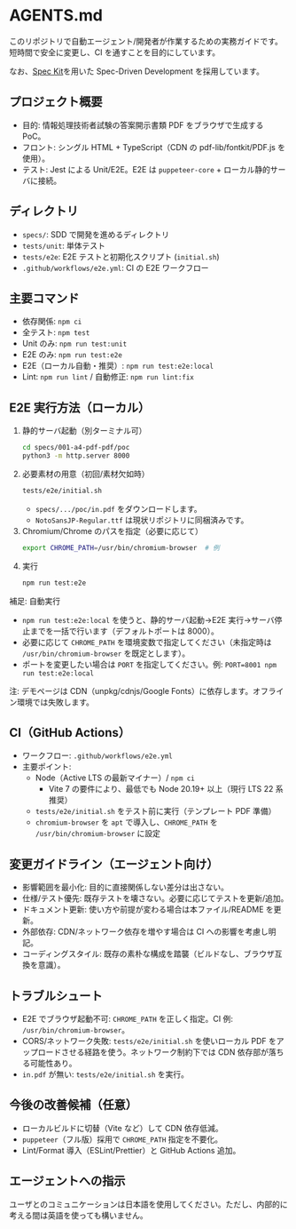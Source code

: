 # AGENTS.md

このリポジトリで自動エージェント/開発者が作業するための実務ガイドです。短時間で安全に変更し、CI を通すことを目的にしています。

なお、[Spec Kit](https://github.com/github/spec-kit)を用いた Spec-Driven Development を採用しています。

## プロジェクト概要
- 目的: 情報処理技術者試験の答案開示書類 PDF をブラウザで生成する PoC。
- フロント: シングル HTML + TypeScript（CDN の pdf-lib/fontkit/PDF.js を使用）。
- テスト: Jest による Unit/E2E。E2E は `puppeteer-core` + ローカル静的サーバに接続。

## ディレクトリ
- `specs/`: SDD で開発を進めるディレクトリ
- `tests/unit`: 単体テスト
- `tests/e2e`: E2E テストと初期化スクリプト (`initial.sh`)
- `.github/workflows/e2e.yml`: CI の E2E ワークフロー

## 主要コマンド
- 依存関係: `npm ci`
- 全テスト: `npm test`
- Unit のみ: `npm run test:unit`
- E2E のみ: `npm run test:e2e`
- E2E（ローカル自動・推奨）: `npm run test:e2e:local`
- Lint: `npm run lint` / 自動修正: `npm run lint:fix`

## E2E 実行方法（ローカル）
1) 静的サーバ起動（別ターミナル可）
   ```sh
   cd specs/001-a4-pdf-pdf/poc
   python3 -m http.server 8000
   ```
2) 必要素材の用意（初回/素材欠如時）
   ```sh
   tests/e2e/initial.sh
   ```
   - `specs/.../poc/in.pdf` をダウンロードします。
   - `NotoSansJP-Regular.ttf` は現状リポジトリに同梱済みです。
3) Chromium/Chrome のパスを指定（必要に応じて）
   ```sh
   export CHROME_PATH=/usr/bin/chromium-browser  # 例
   ```
4) 実行
   ```sh
   npm run test:e2e
   ```

補足: 自動実行
- `npm run test:e2e:local` を使うと、静的サーバ起動→E2E 実行→サーバ停止までを一括で行います（デフォルトポートは 8000）。
- 必要に応じて `CHROME_PATH` を環境変数で指定してください（未指定時は `/usr/bin/chromium-browser` を既定とします）。
 - ポートを変更したい場合は `PORT` を指定してください。例: `PORT=8001 npm run test:e2e:local`

注: デモページは CDN（unpkg/cdnjs/Google Fonts）に依存します。オフライン環境では失敗します。

## CI（GitHub Actions）
- ワークフロー: `.github/workflows/e2e.yml`
- 主要ポイント:
  - Node（Active LTS の最新マイナー）/ `npm ci`
    - Vite 7 の要件により、最低でも Node 20.19+ 以上（現行 LTS 22 系推奨）
  - `tests/e2e/initial.sh` をテスト前に実行（テンプレート PDF 準備）
  - `chromium-browser` を `apt` で導入し、`CHROME_PATH` を `/usr/bin/chromium-browser` に設定

## 変更ガイドライン（エージェント向け）
- 影響範囲を最小化: 目的に直接関係しない差分は出さない。
- 仕様/テスト優先: 既存テストを壊さない。必要に応じてテストを更新/追加。
- ドキュメント更新: 使い方や前提が変わる場合は本ファイル/README を更新。
- 外部依存: CDN/ネットワーク依存を増やす場合は CI への影響を考慮し明記。
- コーディングスタイル: 既存の素朴な構成を踏襲（ビルドなし、ブラウザ互換を意識）。

## トラブルシュート
- E2E でブラウザ起動不可: `CHROME_PATH` を正しく指定。CI 例: `/usr/bin/chromium-browser`。
- CORS/ネットワーク失敗: `tests/e2e/initial.sh` を使いローカル PDF をアップロードさせる経路を使う。ネットワーク制約下では CDN 依存部が落ちる可能性あり。
- `in.pdf` が無い: `tests/e2e/initial.sh` を実行。

## 今後の改善候補（任意）
- ローカルビルドに切替（Vite など）して CDN 依存低減。
- `puppeteer`（フル版）採用で `CHROME_PATH` 指定を不要化。
- Lint/Format 導入（ESLint/Prettier）と GitHub Actions 追加。

## エージェントへの指示

ユーザとのコミュニケーションは日本語を使用してください。ただし、内部的に考える間は英語を使っても構いません。
